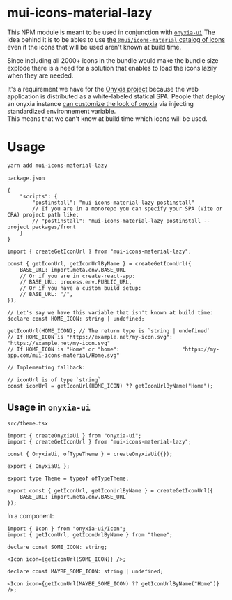 # mui-icons-material-lazy

This NPM module is meant to be used in conjunction with [`onyxia-ui`](https://github.com/InseeFrLab/onyxia-ui)
The idea behind it is to be ables to use [the `@mui/icons-material` catalog of icons](https://mui.com/material-ui/material-icons/) even if
the icons that will be used aren't known at build time.

Since including all 2000+ icons in the bundle would make the bundle size explode there is a need for a solution that enables to load the icons lazily
when they are needed.

It's a requirement we have for the [Onyxia project](https://github.com/InseeFrLab/onyxia) because the web application is distributed as a white-labeled
statical SPA. People that deploy an onyxia instance [can customize the look of onyxia](https://docs.onyxia.sh/admin-doc/theme) via injecting standardized
environnement variable.  
This means that we can't know at build time which icons will be used.

# Usage

```bash
yarn add mui-icons-material-lazy
```

`package.json`

```jsonc
{
    "scripts": {
        "postinstall": "mui-icons-material-lazy postinstall"
        // If you are in a monorepo you can specify your SPA (Vite or CRA) project path like:
        // "postinstall": "mui-icons-material-lazy postinstall --project packages/front
    }
}
```

```tsx
import { createGetIconUrl } from "mui-icons-material-lazy";

const { getIconUrl, getIconUrlByName } = createGetIconUrl({
    BASE_URL: import.meta.env.BASE_URL
    // Or if you are in create-react-app:
    // BASE_URL: process.env.PUBLIC_URL,
    // Or if you have a custom build setup:
    // BASE_URL: "/",
});

// Let's say we have this variable that isn't known at build time:
declare const HOME_ICON: string | undefined;

getIconUrl(HOME_ICON); // The return type is `string | undefined`
// If HOME_ICON is "https://example.net/my-icon.svg":   "https://example.net/my-icon.svg"
// If HOME_ICON is "Home" or "home":                    "https://my-app.com/mui-icons-material/Home.svg"

// Implementing fallback:

// iconUrl is of type `string`
const iconUrl = getIconUrl(HOME_ICON) ?? getIconUrlByName("Home");
```

## Usage in `onyxia-ui`

`src/theme.tsx`

```tsx
import { createOnyxiaUi } from "onyxia-ui";
import { createGetIconUrl } from "mui-icons-material-lazy";

const { OnyxiaUi, ofTypeTheme } = createOnyxiaUi({});

export { OnyxiaUi };

export type Theme = typeof ofTypeTheme;

export const { getIconUrl, getIconUrlByName } = createGetIconUrl({
    BASE_URL: import.meta.env.BASE_URL
});
```

In a component:

```tsx
import { Icon } from "onyxia-ui/Icon";
import { getIconUrl, getIconUrlByName } from "theme";

declare const SOME_ICON: string;

<Icon icon={getIconUrl(SOME_ICON)} />;

declare const MAYBE_SOME_ICON: string | undefined;

<Icon icon={getIconUrl(MAYBE_SOME_ICON) ?? getIconUrlByName("Home")} />;
```
